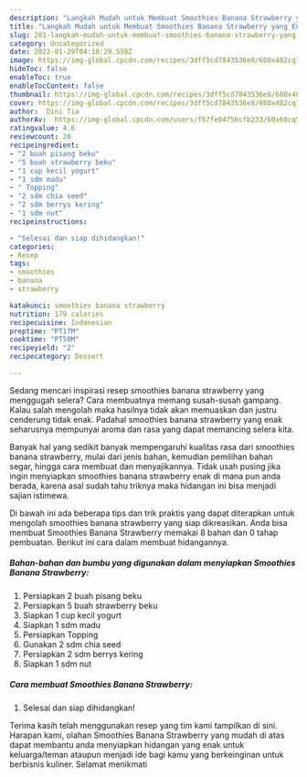 ```yaml
---
description: "Langkah Mudah untuk Membuat Smoothies Banana Strawberry yang Enak"
title: "Langkah Mudah untuk Membuat Smoothies Banana Strawberry yang Enak"
slug: 201-langkah-mudah-untuk-membuat-smoothies-banana-strawberry-yang-enak
category: Uncategorized
date: 2022-01-29T04:10:29.550Z
image: https://img-global.cpcdn.com/recipes/3dff5cd7843536e8/680x482cq70/smoothies-banana-strawberry-foto-resep-utama.jpg
hideToc: false
enableToc: true
enableTocContent: false
thumbnail: https://img-global.cpcdn.com/recipes/3dff5cd7843536e8/680x482cq70/smoothies-banana-strawberry-foto-resep-utama.jpg
cover: https://img-global.cpcdn.com/recipes/3dff5cd7843536e8/680x482cq70/smoothies-banana-strawberry-foto-resep-utama.jpg
author:  Dini Tia
authorAv:  https://img-global.cpcdn.com/users/f57fe04756cfb233/60x60cq50/avatar.jpg
ratingvalue: 4.6
reviewcount: 20
recipeingredient:
- "2 buah pisang beku"
- "5 buah strawberry beku"
- "1 cup kecil yogurt"
- "1 sdm madu"
- " Topping"
- "2 sdm chia seed"
- "2 sdm berrys kering"
- "1 sdm nut"
recipeinstructions:

- "Selesai dan siap dihidangkan!"
categories:
- Resep
tags:
- smoothies
- banana
- strawberry

katakunci: smoothies banana strawberry 
nutrition: 179 calories
recipecuisine: Indonesian
preptime: "PT17M"
cooktime: "PT50M"
recipeyield: "2"
recipecategory: Dessert

---
```



Sedang mencari inspirasi resep smoothies banana strawberry yang menggugah selera? Cara membuatnya memang susah-susah gampang. Kalau salah mengolah maka hasilnya tidak akan memuaskan dan justru cenderung tidak enak. Padahal smoothies banana strawberry yang enak seharusnya mempunyai aroma dan rasa yang dapat memancing selera kita.


Banyak hal yang sedikit banyak mempengaruhi kualitas rasa dari smoothies banana strawberry, mulai dari jenis bahan, kemudian pemilihan bahan segar, hingga cara membuat dan menyajikannya. Tidak usah pusing jika ingin menyiapkan smoothies banana strawberry enak di mana pun anda berada, karena asal sudah tahu triknya maka hidangan ini bisa menjadi sajian istimewa.




Di bawah ini ada beberapa tips dan trik praktis yang dapat diterapkan untuk mengolah smoothies banana strawberry yang siap dikreasikan. Anda bisa membuat Smoothies Banana Strawberry memakai 8 bahan dan 0 tahap pembuatan. Berikut ini cara dalam membuat hidangannya.

<!--inarticleads1-->

##### Bahan-bahan dan bumbu yang digunakan dalam menyiapkan Smoothies Banana Strawberry:

1. Persiapkan 2 buah pisang beku
1. Persiapkan 5 buah strawberry beku
1. Siapkan 1 cup kecil yogurt
1. Siapkan 1 sdm madu
1. Persiapkan  Topping
1. Gunakan 2 sdm chia seed
1. Persiapkan 2 sdm berrys kering
1. Siapkan 1 sdm nut




<!--inarticleads2-->

##### Cara membuat Smoothies Banana Strawberry:


1. Selesai dan siap dihidangkan!



Terima kasih telah menggunakan resep yang tim kami tampilkan di sini. Harapan kami, olahan Smoothies Banana Strawberry yang mudah di atas dapat membantu anda menyiapkan hidangan yang enak untuk keluarga/teman ataupun menjadi ide bagi kamu yang berkeinginan untuk berbisnis kuliner. Selamat menikmati
